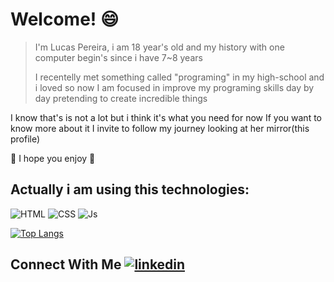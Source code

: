 # Welcome! 😄 

> I'm Lucas Pereira, i am 18 year's old and my history with one computer begin's since i have 7~8 years
> 
> I recentelly met something called "programing" in my high-school and i loved 
> so now I am focused in improve my programing skills day by day pretending to create incredible things 

I know that's is not a lot but i think it's what you need for now
If you want to know more about it I invite to follow my journey looking at her mirror(this profile)

🌹 I hope you enjoy 🌹
 
## Actually i am using this technologies: 

![HTML](https://img.shields.io/badge/HTML5-E34F26?style=for-the-badge&logo=html5&logoColor=white)
![CSS](https://img.shields.io/badge/CSS3-1572B6?style=for-the-badge&logo=css3&logoColor=white)
![Js](https://img.shields.io/badge/JavaScript-F7DF1E?style=for-the-badge&logo=javascript&logoColor=black)

[![Top Langs](https://github-readme-stats.vercel.app/api/top-langs/?username=eStorMlucas&layout=compact&theme=react)](https://github.com/eStorMlucas/github-readme-stats)
<!--- FUTURE 
[React](https://img.shields.io/badge/React-20232A?style=for-the-badge&logo=react&logoColor=61DAFB)
![Node Js](https://img.shields.io/badge/Node.js-43853D?style=for-the-badge&logo=node.js&logoColor=white)
--->
## Connect With Me <a href="https://www.linkedin.com/in/lpcruz04/" target="_blank"> ![linkedin](https://img.shields.io/badge/LinkedIn-0077B5?style=for-the-badge&logo=linkedin&logoColor=white) </a>
